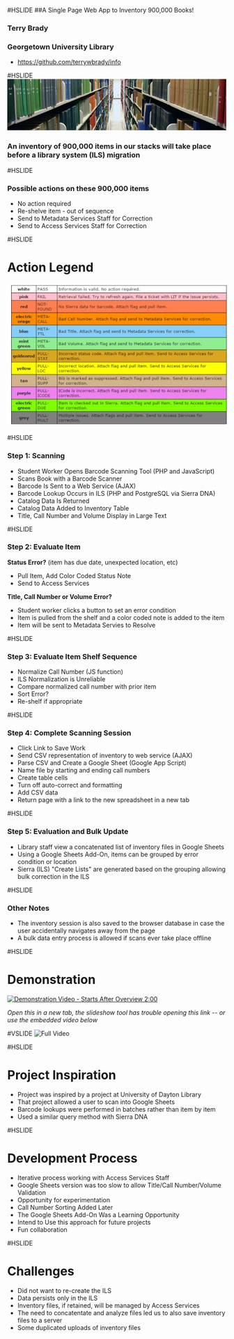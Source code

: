 #HSLIDE
##A Single Page Web App to Inventory 900,000 Books!

### Terry Brady
### Georgetown University Library

- https://github.com/terrywbrady/info

#HSLIDE
![Lauinger Library Stacks](presentation-files/stacks.jpg)

### An inventory of 900,000 items in our stacks will take place before a library system (ILS) migration

#HSLIDE
### Possible actions on these 900,000 items
- No action required
- Re-shelve item - out of sequence
- Send to Metadata Services Staff for Correction
- Send to Access Services Staff for Correction

#HSLIDE
# Action Legend
![Action Legend with the Tool](presentation-files/legend.jpg)

#HSLIDE
### Step 1: Scanning
- Student Worker Opens Barcode Scanning Tool (PHP and JavaScript)
- Scans Book with a Barcode Scanner
 - Barcode Is Sent to a Web Service (AJAX)
 - Barcode Lookup Occurs in ILS (PHP and PostgreSQL via Sierra DNA)
 - Catalog Data Is Returned 
- Catalog Data Added to Inventory Table
 - Title, Call Number and Volume Display in Large Text

#HSLIDE
### Step 2: Evaluate Item
**Status Error?** (item has due date, unexpected location, etc)
- Pull Item, Add Color Coded Status Note
- Send to Access Services

**Title, Call Number or Volume Error?**
- Student worker clicks a button to set an error condition
- Item is pulled from the shelf and a color coded note is added to the item
- Item will be sent to Metadata Servies to Resolve

#HSLIDE
### Step 3: Evaluate Item Shelf Sequence
- Normalize Call Number (JS function)
 - ILS Normalization is Unreliable
- Compare normalized call number with prior item 
- Sort Error?
 - Re-shelf if appropriate
 
#HSLIDE
### Step 4: Complete Scanning Session
- Click Link to Save Work 
 - Send CSV representation of inventory to web service (AJAX)
 - Parse CSV and Create a Google Sheet (Google App Script)
  - Name file by starting and ending call numbers
  - Create table cells
   - Turn off auto-correct and formatting
   - Add CSV data 
  - Return page with a link to the new spreadsheet in a new tab

#HSLIDE
### Step 5: Evaluation and Bulk Update
- Library staff view a concatenated list of inventory files in Google Sheets
- Using a Google Sheets Add-On, items can be grouped by error condition or location
- Sierra (ILS) "Create Lists" are generated based on the grouping allowing bulk correction in the ILS

#HSLIDE
### Other Notes
- The inventory session is also saved to the browser database in case the user accidentally navigates away from the page
- A bulk data entry process is allowed if scans ever take place offline

#HSLIDE
# Demonstration
[![Demonstration Video - Starts After Overview 2:00](https://i.ytimg.com/vi/5X_QiX-E7aI/hqdefault.jpg)](https://youtu.be/5X_QiX-E7aI?t=121)

_Open this in a new tab, the slideshow tool has trouble opening this link -- or use the embedded video below_

#VSLIDE
![Full Video](https://www.youtube.com/embed/5X_QiX-E7aI)

#HSLIDE
# Project Inspiration
- Project was inspired by a project at University of Dayton Library 
 - That project allowed a user to scan into Google Sheets
 - Barcode lookups were performed in batches rather than item by item
 - Used a similar query method with Sierra DNA
 
#HSLIDE
# Development Process
- Iterative process working with Access Services Staff
- Google Sheets version was too slow to allow Title/Call Number/Volume Validation
- Opportunity for experimentation
 - Call Number Sorting Added Later
 - The Google Sheets Add-On Was a Learning Opportunity
  - Intend to Use this approach for future projects
 - Fun collaboration
  
#HSLIDE
# Challenges
- Did not want to re-create the ILS 
 - Data persists only in the ILS
 - Inventory files, if retained, will be managed by Access Services
- The need to concatentate and analyze files led us to also save inventory files to a server
- Some duplicated uploads of inventory files
